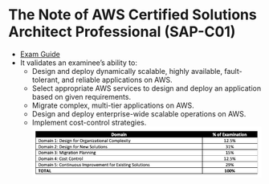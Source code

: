 # The Note of AWS Certified Solutions Architect Professional (SAP-C01)
- [Exam Guide](https://d1.awsstatic.com/training-and-certification/docs-sa-pro/AWS-Certified-Solutions-Architect-Professional_Exam-Guide.pdf)
- It validates an examinee’s ability to:
    - Design and deploy dynamically scalable, highly available, fault-tolerant, and reliable applications on AWS.
    - Select appropriate AWS services to design and deploy an application based on given requirements.
    - Migrate complex, multi-tier applications on AWS.
    - Design and deploy enterprise-wide scalable operations on AWS.
    - Implement cost-control strategies.
![./images/exam/content_outline.png](./images/exam/content_outline.png)
